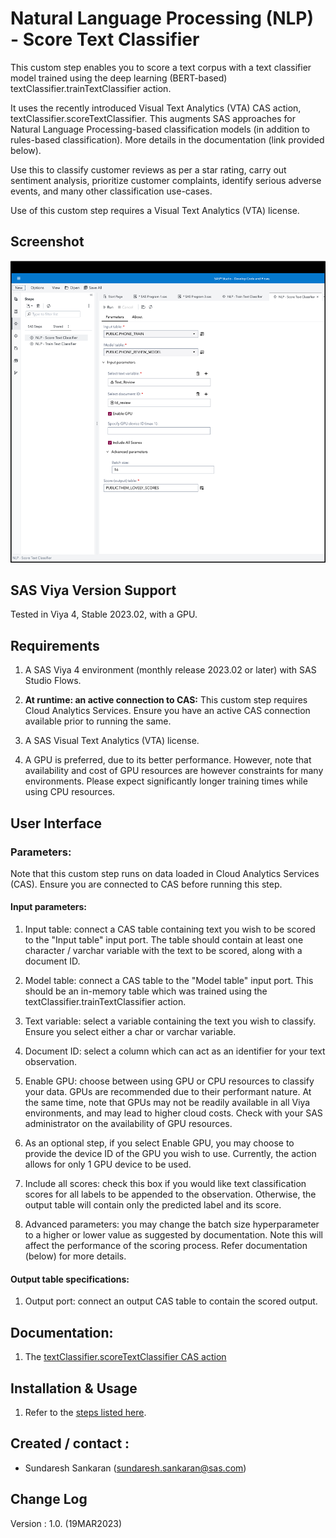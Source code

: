 # Natural Language Processing (NLP) - Score Text Classifier

This custom step enables you to score a text corpus with a text classifier model trained using the deep learning (BERT-based) textClassifier.trainTextClassifier action. 

It uses the recently introduced Visual Text Analytics (VTA) CAS action, textClassifier.scoreTextClassifier.  This augments SAS approaches for Natural Language Processing-based classification models (in addition to rules-based classification). More details in the documentation (link provided below).

Use this to classify customer reviews as per a star rating, carry out sentiment analysis, prioritize customer complaints, identify serious adverse events, and many other classification use-cases.

Use of this custom step requires a Visual Text Analytics (VTA) license.

## Screenshot

![Score data using a Text Classifier](./img/screenshot-score-text-classifier.png)

## SAS Viya Version Support
Tested in Viya 4, Stable 2023.02, with a GPU.

## Requirements

1. A SAS Viya 4 environment (monthly release 2023.02 or later) with SAS Studio Flows.

2. **At runtime: an active connection to CAS:** This custom step requires Cloud Analytics Services. Ensure you have an active CAS connection available prior to running the same.

3. A SAS Visual Text Analytics (VTA) license.

4. A GPU is preferred, due to its better performance.  However, note that availability and cost of GPU resources are however constraints for many environments.  Please expect significantly longer training times while using CPU resources.

## User Interface

### Parameters:

Note that this custom step runs on data loaded in Cloud Analytics Services (CAS). Ensure you are connected to CAS before running this step.

#### Input parameters:

1. Input table: connect a CAS table containing text you wish to be scored to the "Input table" input port. The table should contain at least one character / varchar variable with the text to be scored, along with a document ID.

2. Model table: connect a CAS table to the "Model table" input port.  This should be an in-memory table which was trained using the textClassifier.trainTextClassifier action.

3. Text variable: select a variable containing the text you wish to classify.  Ensure you select either a char or varchar variable.

4. Document ID: select a column which can act as an identifier for your text observation. 

5. Enable GPU: choose between using GPU or CPU resources to classify your data.  GPUs are recommended due to their performant nature.  At the same time, note that GPUs may not be readily available in all Viya environments, and may lead to higher cloud costs.  Check with your SAS administrator on the availability of GPU resources.

6. As an optional step, if you select Enable GPU, you may choose to provide the device ID of the GPU you wish to use.  Currently, the action allows for only 1 GPU device to be used.

7. Include all scores: check this box if you would like text classification scores for all labels to be appended to the observation.  Otherwise, the output table will contain only the predicted label and its score.
 
8. Advanced parameters: you may change the batch size  hyperparameter to a higher or lower value as suggested by documentation. Note this will affect the performance of the scoring process. Refer documentation (below) for more details.

#### Output table specifications:

1. Output port: connect an output CAS table to contain the scored output.

## Documentation:

1. The [textClassifier.scoreTextClassifier CAS action](https://go.documentation.sas.com/doc/en/pgmsascdc/default/casvtapg/cas-textclassifier-scoretextclassifier.htm)


## Installation & Usage
1. Refer to the [steps listed here](https://github.com/sassoftware/sas-studio-custom-steps#getting-started---making-a-custom-step-from-this-repository-available-in-sas-studio).

## Created / contact : 

- Sundaresh Sankaran (sundaresh.sankaran@sas.com)

## Change Log

Version : 1.0.   (19MAR2023)